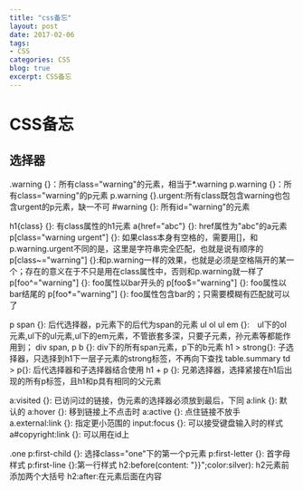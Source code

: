 ```yaml
---
title: "css备忘"
layout: post
date: 2017-02-06
tags:
- CSS
categories: CSS
blog: true
excerpt: CSS备忘
---
```


# CSS备忘

## 选择器

.warning {}：所有class="warning"的元素，相当于*.warning
p.warning {}：所有class="warning"的p元素
p.warning {}.urgent:所有class既包含warning也包含urgent的p元素，缺一不可
\#warning {}: 所有id="warning"的元素


h1{class} {}: 有class属性的h1元素
a{href="abc"} {}: href属性为"abc"的a元素
p[class="warning urgent"] {}: 如果class本身有空格的，需要用[]，和p.warning.urgent不同的是，这里是字符串完全匹配，也就是说有顺序的
p[class~="warning"] {}:和p.warning一样的效果，也就是必须是空格隔开的某一个；存在的意义在于不只是用在class属性中，否则和p.warning就一样了
p[foo^="warning"] {}: foo属性以bar开头的
p[foo$="warning"] {}: foo属性以bar结尾的
p[foo*="warning"] {}: foo属性包含bar的；只需要模糊有匹配就可以了


p span {}: 后代选择器，p元素下的后代为span的元素
ul ol ul em {}:　ul下的ol元素,ul下的ul元素,ul下的em元素，不管嵌套多深，只要子元素，孙元素等都能作用到；
div span, p b {}: div下的所有span元素，p下的b元素
h1 > strong{}: 子选择器，只选择到h1下一层子元素的strong标签，不再向下查找
table.summary td > p{}: 后代选择器和子选择器结合使用
h1 + p {}: 兄弟选择器，选择紧接在h1后出现的所有p标签，且h1和p具有相同的父元素


a:visited {}: 已访问过的链接，伪元素的选择器必须放到最后，下同
a:link {}: 默认的
a:hover {}: 移到链接上不点击时
a:active {}: 点住链接不放手
a.external:link {}: 指定更小范围的
input:focus {}: 可以接受键盘输入时的样式
a#copyright:link {}: 可以用在id上

.one p:first-child {}: 选择class="one"下的第一个p元素
p:first-letter {}: 首字母样式
p:first-line {}:第一行样式
h2:before(content: "}}";color:silver): h2元素前添加两个大括号
h2:after:在元素后面在内容